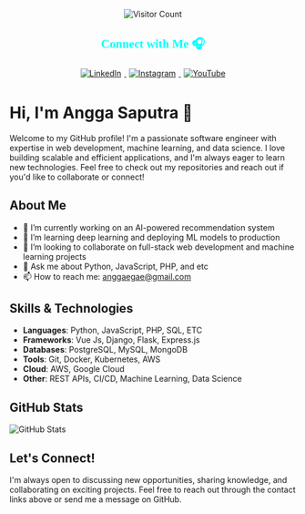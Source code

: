 <p align="center">
  <img src="https://komarev.com/ghpvc/?username=ArtEnginer&color=brightgreen&style=flat-square" alt="Visitor Count">
</p>

<h2 align="center" style="color: cyan; font-family: 'Press Start 2P', cursive;">Connect with Me 🎧</h2>
<p align="center">
  <a href="https://www.linkedin.com/in/anggaegae" target="_blank">
    <img src="https://img.shields.io/badge/LinkedIn-0A66C2?style=for-the-badge&logo=linkedin&logoColor=white" alt="LinkedIn" style="margin: 5px;">
  </a>
  <a href="https://instagram.com/anggaegae" target="_blank">
    <img src="https://img.shields.io/badge/Instagram-E4405F?style=for-the-badge&logo=instagram&logoColor=white" alt="Instagram" style="margin: 5px;">
  </a>
  <a href="https://youtube.com/@biarngerti" target="_blank">
    <img src="https://img.shields.io/badge/YouTube-FF0000?style=for-the-badge&logo=youtube&logoColor=white" alt="YouTube" style="margin: 5px;">
  </a>
</p>

# Hi, I'm Angga Saputra 👋

Welcome to my GitHub profile! I'm a passionate software engineer with expertise in web development, machine learning, and data science. I love building scalable and efficient applications, and I'm always eager to learn new technologies. Feel free to check out my repositories and reach out if you'd like to collaborate or connect!

## About Me

- 🔭 I’m currently working on an AI-powered recommendation system
- 🌱 I’m learning deep learning and deploying ML models to production
- 👯 I’m looking to collaborate on full-stack web development and machine learning projects
- 💬 Ask me about Python, JavaScript, PHP, and etc
- 📫 How to reach me: anggaegae@gmail.com

## Skills & Technologies

- **Languages**: Python, JavaScript, PHP, SQL, ETC
- **Frameworks**: Vue Js, Django, Flask, Express.js
- **Databases**: PostgreSQL, MySQL, MongoDB
- **Tools**: Git, Docker, Kubernetes, AWS
- **Cloud**: AWS, Google Cloud
- **Other**: REST APIs, CI/CD, Machine Learning, Data Science

## GitHub Stats

![GitHub Stats](https://github-readme-stats.vercel.app/api?username=anggaegae&show_icons=true&theme=radical)

## Let's Connect!

I'm always open to discussing new opportunities, sharing knowledge, and collaborating on exciting projects. Feel free to reach out through the contact links above or send me a message on GitHub.

